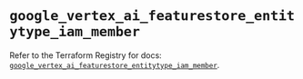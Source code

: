 # `google_vertex_ai_featurestore_entitytype_iam_member`

Refer to the Terraform Registry for docs: [`google_vertex_ai_featurestore_entitytype_iam_member`](https://registry.terraform.io/providers/hashicorp/google-beta/6.17.0/docs/resources/google_vertex_ai_featurestore_entitytype_iam_member).
